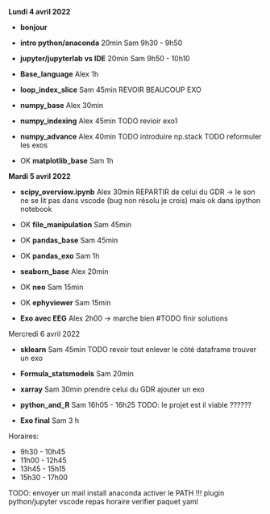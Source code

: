 





**Lundi 4 avril 2022**


   
   * **bonjour**
   * **intro python/anaconda** 20min Sam 9h30 - 9h50
   * **jupyter/jupyterlab vs IDE** 20min Sam 9h50 - 10h10

   * **Base_language** Alex 1h
   * **loop_index_slice** Sam 45min
        REVOIR BEAUCOUP EXO
   * **numpy_base**  Alex 30min

        
   * **numpy_indexing**  Alex 45min
      TODO revioir exo1
   * **numpy_advance** Alex 40min
      TODO introduire np.stack
      TODO reformuler les exos
   * OK **matplotlib_base** Sam 1h


**Mardi 5 avril 2022**

   * **scipy_overview.ipynb** Alex 30min
       REPARTIR de celui du GDR
       -> le son ne se lit pas dans vscode (bug non résolu je crois)
       mais ok dans ipython notebook
  * OK **file_manipulation** Sam 45min
  * OK **pandas_base** Sam 45min
  * OK **pandas_exo** Sam 1h


   
  * **seaborn_base** Alex 20min
  * OK **neo** Sam 15min
  * OK **ephyviewer** Sam 15min

   * **Exo avec EEG** Alex 2h00
   -> marche bien #TODO finir solutions


Mercredi 6 avril 2022

   * **sklearn** Sam 45min
      TODO revoir tout enlever le côté dataframe
      trouver un exo

   * **Formula_statsmodels** Sam 20min

   * **xarray** Sam 30min
      prendre celui du GDR
      ajouter un exo
      

   * **python_and_R** Sam 16h05 - 16h25
       TODO: le projet est il viable ??????

   * **Exo final** Sam
    3 h
    
Horaires:
 * 9h30 - 10h45
 * 11h00 - 12h45
 * 13h45 - 15h15
 * 15h30 - 17h00


   
TODO:
 envoyer un mail install
   anaconda activer le PATH !!!
   plugin python/jupyter vscode
   repas
   horaire
  verifier paquet yaml
  
 
